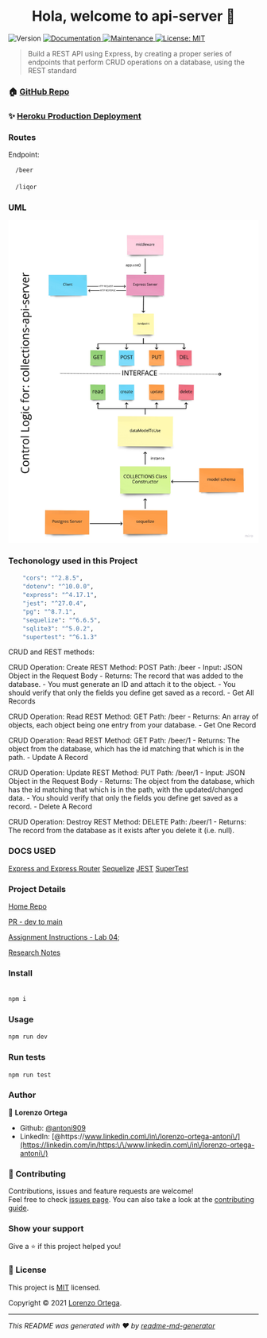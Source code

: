 <h1 align="center"> Hola, welcome to api-server 👋</h1>
<p>
  <img alt="Version" src="https://img.shields.io/badge/version-1.0.0-blue.svg?cacheSeconds=2592000" />
  <a href="https://github.com/antoni909/api-server#readme" target="_blank">
    <img alt="Documentation" src="https://img.shields.io/badge/documentation-yes-brightgreen.svg" />
  </a>
  <a href="https://github.com/antoni909/api-server/graphs/commit-activity" target="_blank">
    <img alt="Maintenance" src="https://img.shields.io/badge/Maintained%3F-yes-green.svg" />
  </a>
  <a href="https://github.com/antoni909/api-server/blob/master/LICENSE" target="_blank">
    <img alt="License: MIT" src="https://img.shields.io/github/license/antoni909/basic-api-server" />
  </a>
</p>

> Build a REST API using Express, by creating a proper series of endpoints that perform CRUD operations on a database, using the REST standard

### 🏠 [GitHub Repo](https://github.com/antoni909/api-server)

### ✨ [Heroku Production Deployment](https://collections-api-server.herokuapp.com/)

### Routes

Endpoint:

  ```sh
    /beer
  
    /liqor
  ```

### UML

![UML api-server](./assets/UML_collections-api-server.jpg)

### Techonology used in this Project

```sh
    "cors": "^2.8.5",
    "dotenv": "^10.0.0",
    "express": "^4.17.1",
    "jest": "^27.0.4",
    "pg": "^8.7.1",
    "sequelize": "^6.6.5",
    "sqlite3": "^5.0.2",
    "supertest": "^6.1.3"
```

CRUD and REST methods:

CRUD Operation: Create
REST Method: POST
Path: /beer
    - Input: JSON Object in the Request Body
    - Returns: The record that was added to the database.
    - You must generate an ID and attach it to the object.
    - You should verify that only the fields you define get saved as a record.
    - Get All Records

CRUD Operation: Read
REST Method: GET
Path: /beer
    - Returns: An array of objects, each object being one entry from your database.
    - Get One Record

CRUD Operation: Read
REST Method: GET
Path: /beer/1
    - Returns: The object from the database, which has the id matching that which is in the path.
    - Update A Record

CRUD Operation: Update
REST Method: PUT
Path: /beer/1
    - Input: JSON Object in the Request Body
    - Returns: The object from the database, which has the id matching that which is in the path, with the updated/changed data.
    - You should verify that only the fields you define get saved as a record.
    - Delete A Record

CRUD Operation: Destroy
REST Method: DELETE
Path: /beer/1
    - Returns: The record from the database as it exists after you delete it (i.e. null).

### DOCS USED

[Express and Express Router](https://expressjs.com/en/4x/api.html#router.route)
[Sequelize](https://sequelize.org/master/)
[JEST](https://archive.jestjs.io/docs/en/getting-started.html)
[SuperTest](https://www.npmjs.com/package/supertest)

### Project Details

[Home Repo](https://github.com/antoni909/api-server)

[PR - dev to main](https://github.com/antoni909/api-server/pull/5)

[Assignment Instructions - Lab 04](./assignment.md);

[Research Notes](./notes.md)

### Install

```sh

npm i

```

### Usage

```sh
npm run dev
```

### Run tests

```sh
npm run test
```

### Author

👤 **Lorenzo Ortega**

* Github: [@antoni909](https://github.com/antoni909)
* LinkedIn: [@https:\/\/www.linkedin.com\/in\/lorenzo-ortega-antoni\/](https://linkedin.com/in/https:\/\/www.linkedin.com\/in\/lorenzo-ortega-antoni\/)

### 🤝 Contributing

Contributions, issues and feature requests are welcome!<br />Feel free to check [issues page](https://github.com/antoni909/server-deployment-practice/issues). You can also take a look at the [contributing guide](https://github.com/antoni909/server-deployment-practice/blob/master/CONTRIBUTING.md).

### Show your support

Give a ⭐️ if this project helped you!

### 📝 License

This project is [MIT](https://github.com/antoni909/server-deployment-practice/blob/master/LICENSE) licensed.

Copyright © 2021 [Lorenzo Ortega](https://github.com/antoni909).<br />

***
_This README was generated with ❤️ by [readme-md-generator](https://github.com/kefranabg/readme-md-generator)_
